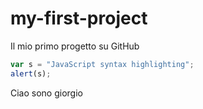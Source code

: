 # my-first-project
Il mio primo progetto su GitHub


```javascript
var s = "JavaScript syntax highlighting";
alert(s);
```
Ciao sono giorgio
